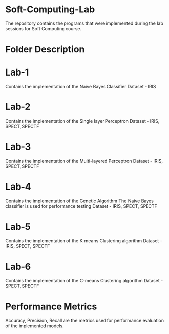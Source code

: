 # Soft-Computing-Lab
The repository contains the programs that were implemented during the lab sessions for Soft Computing course.

# Folder Description
# Lab-1
  Contains the implementation of the Naive Bayes Classifier
  Dataset - IRIS
  
# Lab-2
Contains the implementation of the Single layer Perceptron
Dataset - IRIS, SPECT, SPECTF

# Lab-3
Contains the implementation of the Multi-layered Perceptron
Dataset - IRIS, SPECT, SPECTF

# Lab-4
Contains the implementation of the Genetic Algorithm
The Naive Bayes classifier is used for performance testing
Dataset - IRIS, SPECT, SPECTF

# Lab-5
Contains the implementation of the K-means Clustering algorithm
Dataset - IRIS, SPECT, SPECTF

# Lab-6
Contains the implementation of the C-means Clustering algorithm
Dataset - SPECT, SPECTF

# Performance Metrics
Accuracy, Precision, Recall are the metrics used for performance evaluation of the implemented models.
